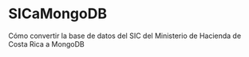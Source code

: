 # SICaMongoDB
Cómo convertir la base de datos del SIC del Ministerio de Hacienda de Costa Rica a MongoDB
